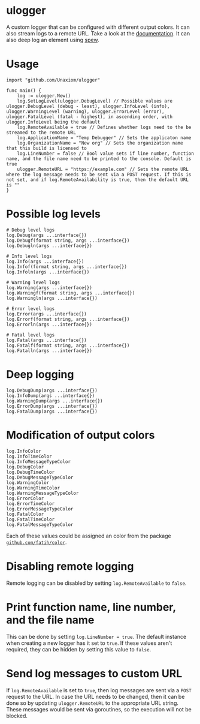 # ulogger

A custom logger that can be configured with different output colors. It can also stream logs to a remote URL. Take a look at the [documentation](https://godoc.org/github.com/Unaxiom/ulogger). It can also deep log an element using [spew](https://github.com/davecgh/go-spew).

# Usage
```
import "github.com/Unaxiom/ulogger"

func main() {
    log := ulogger.New()
    log.SetLogLevel(ulogger.DebugLevel) // Possible values are ulogger.DebugLevel (debug - least), ulogger.InfoLevel (info), ulogger.WarningLevel (warning), ulogger.ErrorLevel (error), ulogger.FatalLevel (fatal - highest), in ascending order, with ulogger.InfoLevel being the default
    log.RemoteAvailable = true // Defines whether logs need to the be streamed to the remote URL
    log.ApplicationName = "Temp Debugger" // Sets the applicaton name
    log.OrganizationName = "New org" // Sets the organization name that this build is licensed to
    log.LineNumber = false // Bool value sets if line number, function name, and the file name need to be printed to the console. Default is true
    ulogger.RemoteURL = "https://example.com" // Sets the remote URL where the log message needs to be sent via a POST request. If this is not set, and if log.RemoteAvailability is true, then the default URL is ""
}
```

# Possible log levels
```
# Debug level logs
log.Debug(args ...interface{})
log.Debugf(format string, args ...interface{})
log.Debugln(args ...interface{})

# Info level logs
log.Info(args ...interface{})
log.Infof(format string, args ...interface{})
log.Infoln(args ...interface{})

# Warning level logs
log.Warning(args ...interface{})
log.Warningf(format string, args ...interface{})
log.Warningln(args ...interface{})

# Error level logs
log.Error(args ...interface{})
log.Errorf(format string, args ...interface{})
log.Errorln(args ...interface{})

# Fatal level logs
log.Fatal(args ...interface{})
log.Fatalf(format string, args ...interface{})
log.Fatalln(args ...interface{})
```

# Deep logging
```
log.DebugDump(args ...interface{})
log.InfoDump(args ...interface{})
log.WarningDump(args ...interface{})
log.ErrorDump(args ...interface{})
log.FatalDump(args ...interface{})
```

# Modification of output colors
```
log.InfoColor
log.InfoTimeColor
log.InfoMessageTypeColor
log.DebugColor
log.DebugTimeColor
log.DebugMessageTypeColor
log.WarningColor
log.WarningTimeColor
log.WarningMessageTypeColor
log.ErrorColor
log.ErrorTimeColor
log.ErrorMessageTypeColor
log.FatalColor
log.FatalTimeColor
log.FatalMessageTypeColor
```
Each of these values could be assigned an color from the package [`github.com/fatih/color`](https://github.com/fatih/color).

# Disabling remote logging
Remote logging can be disabled by setting `log.RemoteAvailable` to `false`.

# Print function name, line number, and the file name
This can be done by setting `log.LineNumber = true`. The default instance when creating a new logger has it set to `true`. If these values aren't required, they can be hidden by setting this value to `false`.

# Send log messages to custom URL
If `log.RemoteAvailable` is set to `true`, then log messages are sent via a `POST` request to the URL. In case the URL needs to be changed, then it can be done so by updating `ulogger.RemoteURL` to the appropriate URL string. These messages would be sent via goroutines, so the execution will not be blocked.